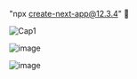 "npx create-next-app@12.3.4" 💯


![Cap1](https://user-images.githubusercontent.com/95050756/236708521-84f66f5e-1719-4fcb-94f6-3c61e9373bd6.jpg)

![image](https://user-images.githubusercontent.com/95050756/236711710-4236a4de-8959-4659-b69e-cece43cc2efb.png)

![image](https://user-images.githubusercontent.com/95050756/236734852-2c52e981-de53-46fd-b735-1dff0abce771.png)



